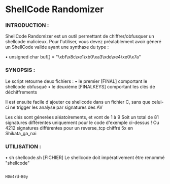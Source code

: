# ShellCode Randomizer
### INTRODUCTION :
ShellCode Randomizer est un outil permettant de chiffrer/obfusquer un shellcode malicieux.
Pour l'utiliser, vous devez préalablement avoir géneré un ShellCode valide ayant une synthaxe du type :
  
• unsigned char buf[] = 
  "\xbf\x8c\xe1\xb0\xa3\xde\xe4\xe0\x7a"
    
### SYNOPSIS :
Le script retourne deux fichiers : 
• le premier [FINAL] comportant le shellcode obfusqué
• le deuxième [FINALKEYS] comportant les clés de déchiffrements
                                     
Il est ensuite facile d'ajouter ce shellcode dans un fichier C, sans que celui-ci ne trigger les analyse par signatures des AV

Les clés sont génerées aléatoirements, et vont de 1 à 9
Soit un total de 81 signatures différentes uniquement pour le code d'exemple ci-dessus !
Ou 4212 signatures différentes pour un reverse_tcp chiffré 5x en Shikata_ga_nai

### UTILISATION :
• sh shellcode.sh [FICHIER]
Le shellcode doit impérativement être renommé "shellcode"
                                                                    
                                                                                                  H0m4rd-B0y
